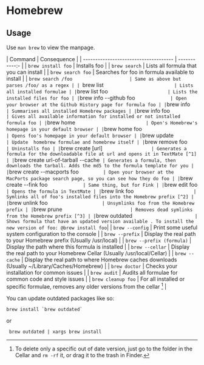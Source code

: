 # Homebrew #

## Usage ##

Use `man brew` to view the manpage.

| Command 								| Consequence 	|
| ------------------------------------- | -----------:-	|
| `brew install foo`					| Installs foo 	|
| `brew search`							| Lists all formula that you can install |
| `brew search foo`						| Searches for foo in formula available to install |
| `brew search /foo						| Same as above but parses /foo/ as a regex |
| `brew list` 				  			| Lists all installed formulae |
| `brew list foo`			  			| Lists the installed files for foo |
| `brew info --github foo` 	  			| Open your browser at the Github History page for formula foo |
| `brew info` 				  			| Summarises all installed Homebrew packages |
| `brew info foo` 			  			| Gives all available information for installed or not installed formula foo |
| `brew home` 				  			| Open's Homebrew's homepage in your default browser |
| `brew home foo` 			  			| Opens foo's homepage in your default browser |
| `brew update` 						| Update  homebrew formulae and homebrew itself |
| `brew remove foo`						| Uninstalls foo |
| `brew create [url]` 					| Generates a formula for the downloadable file at url and opens it in TextMate [^1] |
| `brew create url-of-tarball --cache` 	| Generates a formula, then downloads the tarball. Adds the md5 to the formula template for you |
| `brew create --macports foo` 			| Open your browser at the MacPorts package search page, so you can see how they do foo |
| `brew create --fink foo`				| Same thing, but for Fink |
| `brew edit foo`						| Opens the formula in TextMate |
| `brew link foo`						| Symlinks all of foo's installed files into the Homebrew prefix [^2] |
| `brew unlink foo`						| Unsymlinks foo from the Homebrew prefix |
| `brew prune`							| Removes dead symlinks from the Homebrew prefix [^3] |
| `brew outdated` 						| Shows formula that have an updated version available . To install the new version of foo: @brew install foo`|
| `brew --config` 						| Print some useful system configuration to the console |
| `brew --prefix` 						| Display the real path to your Homebrew prefix (Usually /usr/local) |
| `brew --prefix (formula)`				| Display the path where this formula is installed |
| `brew --cellar` 						| Display the real path to your Homebrew Cellar (Usually /usr/local/Cellar)  |
| `brew --cache` 						| Display the real path to where Homebrew caches downloads (Usually ~/Library/Caches/Homebrew)  |
| `brew doctor` 						| Checks your installation for common issues |
| `brew audit` 							| Audits all formulae for common code and style issues |
| `brew cleanup foo` 					| For all installed or specific formulae, removes any older versions from the cellar [^4] |

You can update outdated packages like so:

	brew install `brew outdated`
	
or

	 brew outdated | xargs brew install

[^1]: Homebrew will attempt to automatically derive the formula name and version, if it fails, you'll have to make your own template. I suggest copying wget's.

[^2]: This is done automatically when you install formula. It is useful for DIY installation, or in cases where you want to swap out different versions of the same package that you have installed at the same time.

[^3]: This is generally not needed. However, it can be useful if you are doing DIY installations.

[^4]: To delete only a specific out of date version, just go to the folder in the Cellar and `rm -rf` it, or drag it to the trash in Finder.